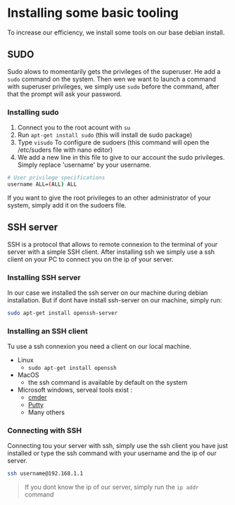 # Installing some basic tooling
To increase our efficiency, we install some tools on our base debian install.

## SUDO
Sudo alows to momentarily gets the privileges of the superuser.
He add a `sudo` command on the system. Then wen we want to launch a command with superuser privileges, we simply use `sudo` before the command, after that the prompt will ask your password.

### Installing sudo
1. Connect you to the root acount with `su`
2. Run `apt-get install sudo` (this will install de sudo package)
3. Type `visudo` To configure de sudoers (this command will open the /etc/suders file with nano editor)
4. We add a new line in this file to give to our account the sudo privileges. Simply replace 'username' by your username.
```bash
# User privilege specifications
username ALL=(ALL) ALL
```
If you want to give the root privileges to an other administrator of your system, simply add it on the sudoers file.

## SSH server
SSH is a protocol that allows to remote connexion to the terminal of your server with a simple SSH client. After installing ssh we simply use a ssh client on your PC to connect you on the ip of your server.

### Installing SSH server
In our case we installed the ssh server on our machine during debian installation. But if dont have install ssh-server on our machine, simply run:
```bash
sudo apt-get install openssh-server
```

### Installing an SSH client
Tu use a ssh connexion you need a client on our local machine.
- Linux
    - `sudo apt-get install openssh`
- MacOS
    - the ssh command is available by default on the system
- Microsoft windows, serveal tools exist :
    - [cmder](http://cmder.net/)
    - [Putty](http://www.putty.org/)
    - Many others

### Connecting with SSH
Connecting tou your server with ssh, simply use the ssh client you have just installed or type the ssh command with your username and the ip of our server.
```bash
ssh username@192.168.1.1
```

> If you dont know the ip of our server, simply run the `ip addr` command